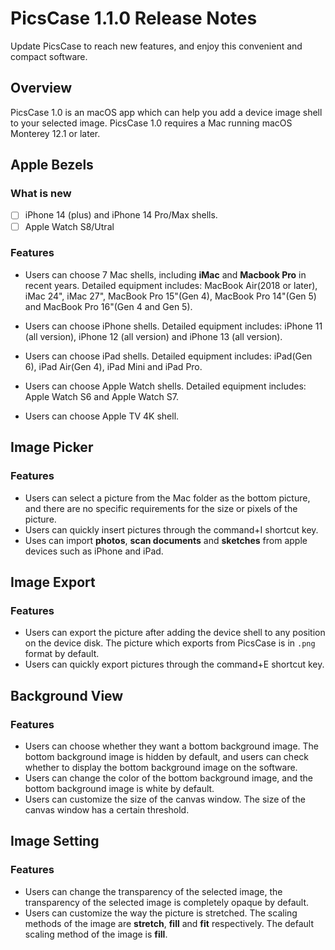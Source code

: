# PicsCase 1.1.0 Release Notes
Update PicsCase to reach new features, and enjoy this convenient and compact software.

## Overview
PicsCase 1.0 is an macOS app which can help you add a device image shell to your selected image. PicsCase 1.0 requires a Mac running macOS Monterey 12.1 or later.

## Apple Bezels 
### What is new
- [ ] iPhone 14 (plus) and iPhone 14 Pro/Max shells.
- [ ] Apple Watch S8/Utral

### Features
- Users can choose 7 Mac shells, including **iMac** and **Macbook Pro** in recent years. Detailed equipment includes: MacBook Air(2018 or later), iMac 24", iMac 27", MacBook Pro 15"(Gen 4), MacBook Pro 14"(Gen 5) and MacBook Pro 16"(Gen 4 and Gen 5).

- Users can choose iPhone shells. Detailed equipment includes: iPhone 11 (all version), iPhone 12 (all version) and iPhone 13 (all version).

- Users can choose iPad shells. Detailed equipment includes: iPad(Gen 6), iPad Air(Gen 4), iPad Mini and iPad Pro.

- Users can choose Apple Watch shells. Detailed equipment includes: Apple Watch S6 and Apple Watch S7.

- Users can choose Apple TV 4K shell. 


## Image Picker
### Features
- Users can select a picture from the Mac folder as the bottom picture, and there are no specific requirements for the size or pixels of the picture.
- Users can quickly insert pictures through the command+I shortcut key.
- Uses can import **photos**, **scan documents** and **sketches** from apple devices such as iPhone and iPad.

## Image Export
### Features
- Users can export the picture after adding the device shell to any position on the device disk. The picture which exports from PicsCase is in `.png` format by default.
- Users can quickly export pictures through the command+E shortcut key.

## Background View
### Features
- Users can choose whether they want a bottom background image. The bottom background image is hidden by default, and users can check whether to display the bottom background image on the software.
- Users can change the color of the bottom background image, and the bottom background image is white by default.
- Users can customize the size of the canvas window. The size of the canvas window has a certain threshold.

## Image Setting
### Features
- Users can change the transparency of the selected image, the transparency of the selected image is completely opaque by default.
- Users can customize the way the picture is stretched. The scaling methods of the image are **stretch**, **fill** and **fit** respectively. The default scaling method of the image is **fill**.
